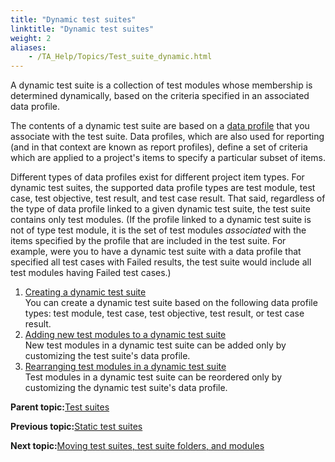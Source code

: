 ```yaml
--- 
title: "Dynamic test suites"
linktitle: "Dynamic test suites"
weight: 2
aliases: 
    - /TA_Help/Topics/Test_suite_dynamic.html
---
```


A dynamic test suite is a collection of test modules whose membership is determined dynamically, based on the criteria specified in an associated data profile.

The contents of a dynamic test suite are based on a [data profile](/TA_Help/Topics/Report_producing.html) that you associate with the test suite. Data profiles, which are also used for reporting \(and in that context are known as report profiles\), define a set of criteria which are applied to a project's items to specify a particular subset of items.

Different types of data profiles exist for different project item types. For dynamic test suites, the supported data profile types are test module, test case, test objective, test result, and test case result. That said, regardless of the type of data profile linked to a given dynamic test suite, the test suite contains only test modules. \(If the profile linked to a dynamic test suite is not of type test module, it is the set of test modules *associated* with the items specified by the profile that are included in the test suite. For example, were you to have a dynamic test suite with a data profile that specified all test cases with Failed results, the test suite would include all test modules having Failed test cases.\)

1.  [Creating a dynamic test suite](/TA_Help/Topics/Test_suite_item_dynamic.html)  
You can create a dynamic test suite based on the following data profile types: test module, test case, test objective, test result, or test case result.
2.  [Adding new test modules to a dynamic test suite](/TA_Help/Topics/Test_suite_dynamic_add_new_test_module.html)  
New test modules in a dynamic test suite can be added only by customizing the test suite's data profile.
3.  [Rearranging test modules in a dynamic test suite](/TA_Help/Topics/Test_suite_dynamic_rearrange_test_modules.html)  
Test modules in a dynamic test suite can be reordered only by customizing the dynamic test suite's data profile.

**Parent topic:**[Test suites](/TA_Help/Topics/Test_suite.html)

**Previous topic:**[Static test suites](/TA_Help/Topics/Test_suite_static.html)

**Next topic:**[Moving test suites, test suite folders, and modules](/TA_Help/Topics/Test_suite_cut_copy_paste.html)


